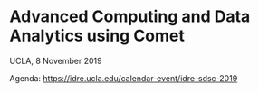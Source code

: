 # Advanced Computing and Data Analytics using Comet

UCLA, 8 November 2019

Agenda: <https://idre.ucla.edu/calendar-event/idre-sdsc-2019>
